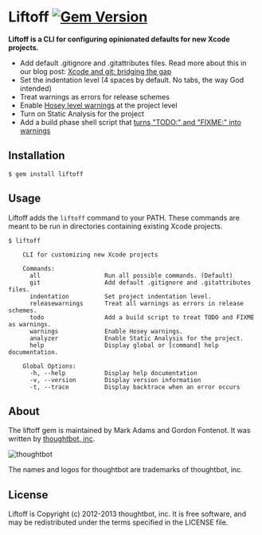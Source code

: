 # Liftoff [![Gem Version](https://badge.fury.io/rb/liftoff.png)](http://badge.fury.io/rb/liftoff)

**Liftoff is a CLI for configuring opinionated defaults for new Xcode projects.**

* Add default .gitignore and .gitattributes files. Read more about this in our blog post: [Xcode and git: bridging the gap][xcode-gitattributes]
* Set the indentation level (4 spaces by default. No tabs, the way God intended)
* Treat warnings as errors for release schemes
* Enable [Hosey level warnings][hosey-warnings] at the project level
* Turn on Static Analysis for the project
* Add a build phase shell script that [turns "TODO:" and "FIXME:" into warnings][dealocated-todo]

[xcode-gitattributes]: http://robots.thoughtbot.com/post/33796217972/xcode-and-git-bridging-the-gap
[dealocated-todo]: http://deallocatedobjects.com/posts/show-todos-and-fixmes-as-warnings-in-xcode-4
[hosey-warnings]: http://boredzo.org/blog/archives/2009-11-07/warnings

## Installation

    $ gem install liftoff

## Usage

Liftoff adds the `liftoff` command to your PATH. These commands are meant to be run in directories containing existing Xcode projects.

```
$ liftoff

    CLI for customizing new Xcode projects

    Commands:
      all                  Run all possible commands. (Default)
      git                  Add default .gitignore and .gitattributes files.
      indentation          Set project indentation level.
      releasewarnings      Treat all warnings as errors in release schemes.
      todo                 Add a build script to treat TODO and FIXME as warnings.
      warnings             Enable Hosey warnings.
      analyzer             Enable Static Analysis for the project.
      help                 Display global or [command] help documentation.

    Global Options:
      -h, --help           Display help documentation
      -v, --version        Display version information
      -t, --trace          Display backtrace when an error occurs
```

## About

The liftoff gem is maintained by Mark Adams and Gordon Fontenot. It was written by [thoughtbot, inc](http://thoughtbot.com/).

![thoughtbot](http://thoughtbot.com/images/tm/logo.png)

The names and logos for thoughtbot are trademarks of thoughtbot, inc.

## License

Liftoff is Copyright (c) 2012-2013 thoughtbot, inc. It is free software, and may be redistributed under the terms specified in the LICENSE file.
